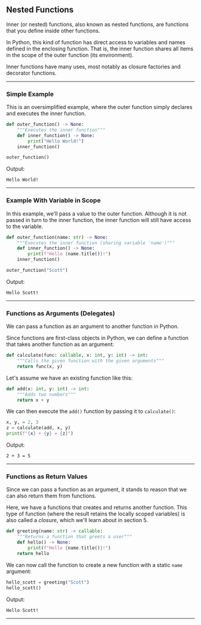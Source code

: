 ## Nested Functions

Inner (or nested) functions, also known as nested functions, are functions 
that you define inside other functions.

In Python, this kind of function has direct access to variables and names 
defined in the enclosing function. That is, the inner function shares all
items in the scope of the outer function (its environment).

Inner functions have many uses, most notably as closure factories and 
decorator functions.

---

### Simple Example

This is an oversimplified example, where the outer function simply declares
and executes the inner function.

```python
def outer_function() -> None:
    """Executes the inner function"""
    def inner_function() -> None:
        print("Hello World!")
    inner_function()

outer_function()
```

Output:

```
Hello World!
```

---

### Example With Variable in Scope

In this example, we'll pass a value to the outer function. Although it is not
passed in turn to the inner function, the inner function will still have 
access to the variable.

```python
def outer_function(name: str) -> None:
    """Executes the inner function (sharing variable 'name')"""
    def inner_function() -> None:
        print(f"Hello {name.title()}!")
    inner_function()

outer_function("Scott")
```

Output:

```
Hello Scott!
```

---

### Functions as Arguments (Delegates)

We can pass a function as an argument to another function in Python.

Since functions are first-class objects in Python, we can define a function
that takes another function as an argument:

```python
def calculate(func: callable, x: int, y: int) -> int:
    """Calls the given function with the given arguments"""
    return func(x, y)
```

Let's assume we have an existing function like this:

```python
def add(x: int, y: int) -> int:
    """Adds two numbers"""
    return x + y
```

We can then execute the `add()` function by passing it to `calculate()`:

```python
x, y, = 2, 3
z = calculate(add, x, y)
print(f"{x} + {y} = {z}")
```

Output:

```
2 + 3 = 5
```

---

### Functions as Return Values

Since we can pass a function as an argument, it stands to reason that we can
also return them from functions.

Here, we have a functions that creates and returns another function. This
type of function (where the result retains the locally scoped variables) is
also called a *closure*, which we'll learn about in section 5.

```python
def greeting(name: str) -> callable:
    """Returns a function that greets a user"""
    def hello() -> None:
        print(f"Hello {name.title()}!")
    return hello
```

We can now call the function to create a new function with a static `name` 
argument:

```python
hello_scott = greeting("Scott")
hello_scott()
```

Output:

```
Hello Scott!
```

---
